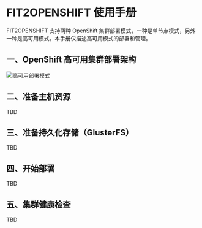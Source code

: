 # FIT2OPENSHIFT 使用手册

FIT2OPENSHIFT 支持两种 OpenShift 集群部署模式，一种是单节点模式，另外一种是高可用模式。本手册仅描述高可用模式的部署和管理。

## 一、OpenShift 高可用集群部署架构

![高可用部署模式](https://raw.githubusercontent.com/fit2anything/fit2openshift/master/docs/images/deployment-architecture.png)

## 二、准备主机资源

TBD

## 三、准备持久化存储（GlusterFS）

TBD

## 四、开始部署

TBD

## 五、集群健康检查

TBD
